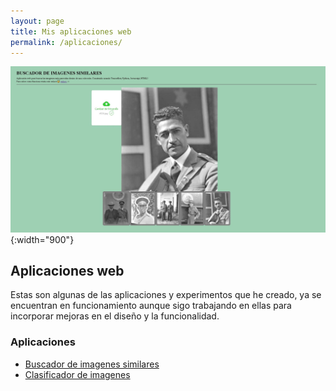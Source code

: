 ```yaml
---
layout: page
title: Mis aplicaciones web
permalink: /aplicaciones/
---
```


![buscador](./images/buscador_imgs.jpg){:width="900"}

## Aplicaciones web

Estas son algunas de las aplicaciones y experimentos que he creado, ya se encuentran en funcionamiento aunque sigo trabajando en ellas para incorporar mejoras en el diseño y la funcionalidad.


### Aplicaciones

- [Buscador de imagenes similares](https://gustavolsj.github.io/web_buscador_img/)
- [Clasificador de imagenes](https://gustavolsj.github.io/clasificador_img/) 

